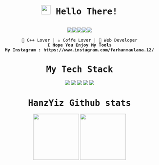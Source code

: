 

<div align="center">
 <samp><h1><img src="https://raw.githubusercontent.com/Tarikul-Islam-Anik/Animated-Fluent-Emojis/master/Emojis/Hand%20gestures/Waving%20Hand.png" width="30" height="30"> Hello There!</h1></samp>
</div>
<br>
<div align="center">
  <img src="https://img.shields.io/badge/Telegram-2CA5E0?style=for-the-badge&logo=telegram&logoColor=white"><img src="https://img.shields.io/badge/-Hackerrank-2EC866?style=for-the-badge&logo=HackerRank&logoColor=white"><img src="https://img.shields.io/badge/LinkedIn-0077B5?style=for-the-badge&logo=linkedin&logoColor=white"><img src="https://img.shields.io/badge/Medium-12100E?style=for-the-badge&logo=medium&logoColor=white"><img src="https://img.shields.io/badge/GitHub-100000?style=for-the-badge&logo=github&logoColor=white">
 </div>
<br>

<div align="center">
<samp>
 🖖 C++ Lover | ☕️ Coffe Lover | 🌵 Web Developer 
 </samp>
 <br>
 <samp>
 <b>I Hope You Enjoy My Tools</b>
 <br>
 <b>My Instagram : https://www.instagram.com/farhanmaulana.12/</b>
 </samp>
</div>

<div align="center">
 <samp><h1> My Tech Stack </h1></samp>
</div>

<div align="center">
<img src="https://img.shields.io/badge/-HTML5-%23E44D27?style=flat-square&logo=html5&logoColor=ffffff">
 <img src="https://img.shields.io/badge/-CSS3-%231572B6?style=flat-square&logo=css3">
 <img src="https://img.shields.io/badge/Bootstrap-563D7C?style=flat-square&logo=bootstrap&logoColor=white">
 <img src="https://img.shields.io/badge/Lua-2C2D72?style=flat-square&logo=lua&logoColor=white">
 <img src="https://img.shields.io/badge/Cpp-563D7C?style=flat-square&logo=bootstrap&logoColor=white">
</div>


<div align="center">
 <samp><h1>HanzYiz Github stats</h1></samp> 
</div>

<div align="center">
<img src="https://github-readme-stats.vercel.app/api/top-langs/?username=hanzyiz&show_icons=true&theme=tokyonight&hide_border=true" height="150">
<img src="https://github-readme-stats.vercel.app/api?username=hanzyiz&show_icons=true&theme=tokyonight&hide_border=true" height="150">
</div>
